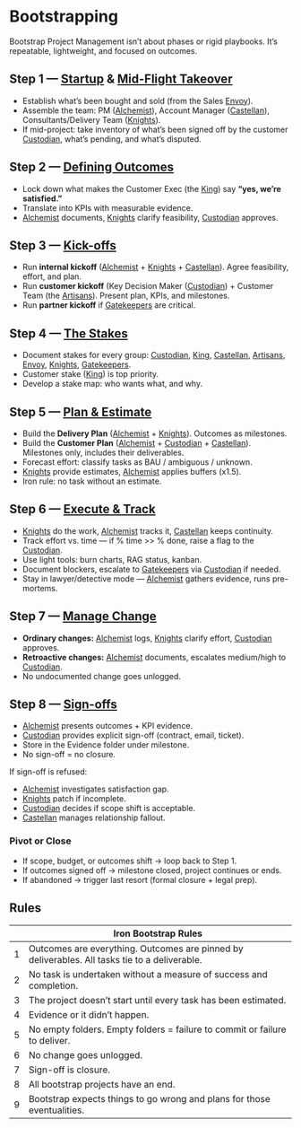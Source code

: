 # Bootstrapping

Bootstrap Project Management isn’t about phases or rigid playbooks.
It’s repeatable, lightweight, and focused on outcomes.

## Step 1 — [Startup](./1_startup.md) & [Mid-Flight Takeover](./1a_mid-project_takeover.md)

- Establish what’s been bought and sold (from the Sales [Envoy](./roles.md#the-envoy-sales)).
- Assemble the team: PM ([Alchemist](./roles.md#the-alchemist-project-manager)), Account Manager ([Castellan](./roles.md#the-castellan-account-manager)), Consultants/Delivery Team ([Knights](./roles.md#the-knight-sme)).
- If mid-project: take inventory of what’s been signed off by the customer [Custodian](./roles.md#the-custodian-customer---kdmspoc), what’s pending, and what’s disputed.

## Step 2 — [Defining Outcomes](./2_outcomes.md)

- Lock down what makes the Customer Exec (the [King](./roles.md#the-king-executive-authority)) say **“yes, we’re satisfied.”**
- Translate into KPIs with measurable evidence.
- [Alchemist](./roles.md#the-alchemist-project-manager) documents, [Knights](./roles.md#the-knight-sme) clarify feasibility, [Custodian](./roles.md#the-custodian-customer---kdmspoc) approves.

## Step 3 — [Kick-offs](./3_kickoffs.md)

- Run **internal kickoff** ([Alchemist](./roles.md#the-alchemist-project-manager) + [Knights](./roles.md#the-knight-sme) + [Castellan](./roles.md#the-castellan-account-manager)). Agree feasibility, effort, and plan.
- Run **customer kickoff** (Key Decision Maker ([Custodian](./roles.md#the-custodian-customer---kdmspoc)) + Customer Team (the [Artisans](./roles.md#the-artisans-customer-smes)). Present plan, KPIs, and milestones.
- Run **partner kickoff** if [Gatekeepers](./roles.md#the-gatekeepers-3rd-parties-artisans-potential-blockers) are critical.

## Step 4 — [The Stakes](./4_stakes.md)

- Document stakes for every group: [Custodian](./roles.md#the-custodian-customer---kdmspoc), [King](./roles.md#the-king-executive-authority), [Castellan](./roles.md#the-castellan-account-manager), [Artisans](./roles.md#the-artisans-customer-smes), [Envoy](./roles.md#the-envoy-sales), [Knights](./roles.md#the-knight-sme), [Gatekeepers](./roles.md#the-gatekeepers-3rd-parties-artisans-potential-blockers).
- Customer stake ([King](./roles.md#the-king-executive-authority)) is top priority.
- Develop a stake map: who wants what, and why.

## Step 5 — [Plan & Estimate](./5_planning.md)

- Build the **Delivery Plan** ([Alchemist](./roles.md#the-alchemist-project-manager) + [Knights](./roles.md#the-knight-sme)). Outcomes as milestones.
- Build the **Customer Plan** ([Alchemist](./roles.md#the-alchemist-project-manager) + [Custodian](./roles.md#the-custodian-customer---kdmspoc) + [Castellan](./roles.md#the-castellan-account-manager)). Milestones only, includes their deliverables.
- Forecast effort: classify tasks as BAU / ambiguous / unknown.
- [Knights](./roles.md#the-knight-sme) provide estimates, [Alchemist](./roles.md#the-alchemist-project-manager) applies buffers (x1.5).
- Iron rule: no task without an estimate.

## Step 6 — [Execute & Track](./6_tracking.md)

- [Knights](./roles.md#the-knight-sme) do the work, [Alchemist](./roles.md#the-alchemist-project-manager) tracks it, [Castellan](./roles.md#the-castellan-account-manager) keeps continuity.
- Track effort vs. time — if % time >> % done, raise a flag to the [Custodian](./roles.md#the-custodian-customer---kdmspoc).
- Use light tools: burn charts, RAG status, kanban.
- Document blockers, escalate to [Gatekeepers](./roles.md#the-gatekeepers-3rd-parties-artisans-potential-blockers) via [Custodian](./roles.md#the-custodian-customer---kdmspoc) if needed.
- Stay in lawyer/detective mode — [Alchemist](./roles.md#the-alchemist-project-manager) gathers evidence, runs pre-mortems.

## Step 7 — [Manage Change](./7_change.md)

- **Ordinary changes:** [Alchemist](./roles.md#the-alchemist-project-manager) logs, [Knights](./roles.md#the-knight-sme) clarify effort, [Custodian](./roles.md#the-custodian-customer---kdmspoc) approves.
- **Retroactive changes:** [Alchemist](./roles.md#the-alchemist-project-manager) documents, escalates medium/high to [Custodian](./roles.md#the-custodian-customer---kdmspoc).
- No undocumented change goes unlogged.

## Step 8 — [Sign-offs](./8_sign_off.md)

- [Alchemist](./roles.md#the-alchemist-project-manager) presents outcomes + KPI evidence.
- [Custodian](./roles.md#the-custodian-customer---kdmspoc) provides explicit sign-off (contract, email, ticket).
- Store in the Evidence folder under milestone.
- No sign-off = no closure.

If sign-off is refused:
- [Alchemist](./roles.md#the-alchemist-project-manager) investigates satisfaction gap.
- [Knights](./roles.md#the-knight-sme) patch if incomplete.
- [Custodian](./roles.md#the-custodian-customer---kdmspoc) decides if scope shift is acceptable.
- [Castellan](./roles.md#the-castellan-account-manager) manages relationship fallout.

### Pivot or Close

- If scope, budget, or outcomes shift → loop back to Step 1.
- If outcomes signed off → milestone closed, project continues or ends.
- If abandoned → trigger last resort (formal closure + legal prep).

## Rules

| | Iron Bootstrap Rules |
| - | - |
| 1 | Outcomes are everything. Outcomes are pinned by deliverables. All tasks tie to a deliverable.
| 2 | No task is undertaken without a measure of success and completion.
| 3 | The project doesn’t start until every task has been estimated.
| 4 | Evidence or it didn’t happen.
| 5 | No empty folders. Empty folders = failure to commit or failure to deliver.
| 6 | No change goes unlogged.
| 7 | Sign-off is closure.
| 8 | All bootstrap projects have an end.
| 9 | Bootstrap expects things to go wrong and plans for those eventualities.
